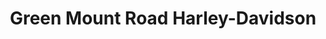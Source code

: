 ---
title: "Green Mount Road Harley-Davidson"
url: /ofallon/green-mount-road-harley-davidson/
shop: motorcycle
---